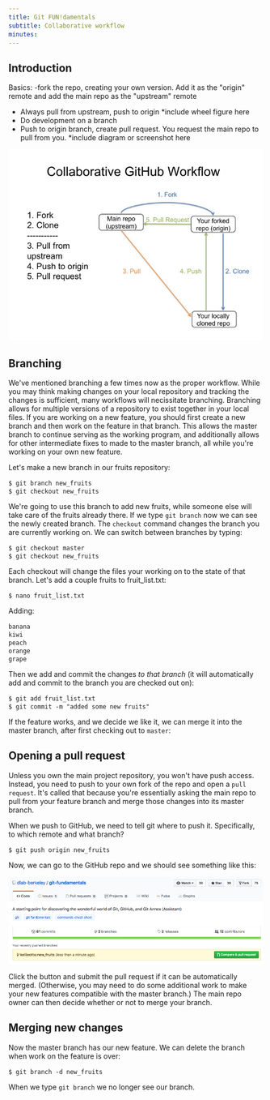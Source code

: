 ```yaml
---
title: Git FUN!damentals
subtitle: Collaborative workflow
minutes:
---
```


## Introduction

Basics:
-fork the repo, creating your own version. Add it as the "origin" remote and add the main repo as the "upstream" remote
- Always pull from upstream, push to origin *include wheel figure here
- Do development on a branch
- Push to origin branch, create pull request. You request the main repo to pull from you. *include diagram or screenshot here

![Collaborative GitHub Workflow](github-workflow.jpg)


## Branching

We've mentioned branching a few times now as the proper workflow. While you may
think making changes on your local repository and tracking the changes is sufficient,
many workflows will necissitate branching. Branching allows for multiple
versions of a repository to exist together in your local files. If you are
working on a new feature, you should first create a new branch and then work on
the feature in that branch. This allows the master branch to continue serving
as the working program, and additionally allows for other intermediate fixes to
made to the master branch, all while you're working on your own new feature.

Let's make a new branch in our fruits repository:

~~~
$ git branch new_fruits
$ git checkout new_fruits
~~~

We're going to use this branch to add new fruits, while someone else will take
care of the fruits already there. If we type `git branch` now we can see the
newly created branch. The `checkout` command changes the branch you are
currently working on. We can switch between branches by typing:

~~~
$ git checkout master
$ git checkout new_fruits
~~~

Each checkout will change the files your working on to the state of that branch.
Let's add a couple fruits to fruit_list.txt:

~~~
$ nano fruit_list.txt
~~~

Adding:

~~~
banana
kiwi
peach
orange
grape
~~~

Then we add and commit the changes *to that branch* (it will automatically add
and commit to the branch you are checked out on):

~~~
$ git add fruit_list.txt
$ git commit -m "added some new fruits"
~~~

If the feature works, and we decide we like it, we can merge it into the master
branch, after first checking out to `master`:

## Opening a pull request

Unless you own the main project repository, you won't have push access. Instead, you need to push to your own fork of the repo and open a `pull request`. It's called that because you're essentially asking the main repo to pull from your feature branch and merge those changes into its master branch.

When we push to GitHub, we need to tell git where to push it. Specifically, to which remote and what branch?

~~~
$ git push origin new_fruits
~~~

Now, we can go to the GitHub repo and we should see something like this:

![open a pull request](pull-request.png)

Click the button and submit the pull request if it can be automatically merged. (Otherwise, you may need to do some additional work to make your new features compatible with the master branch.) The main repo owner can then decide whether or not to merge your branch.

## Merging new changes

Now the master branch has our new feature. We can delete the branch when work
on the feature is over:

~~~
$ git branch -d new_fruits
~~~

When we type `git branch` we no longer see our branch.


 
